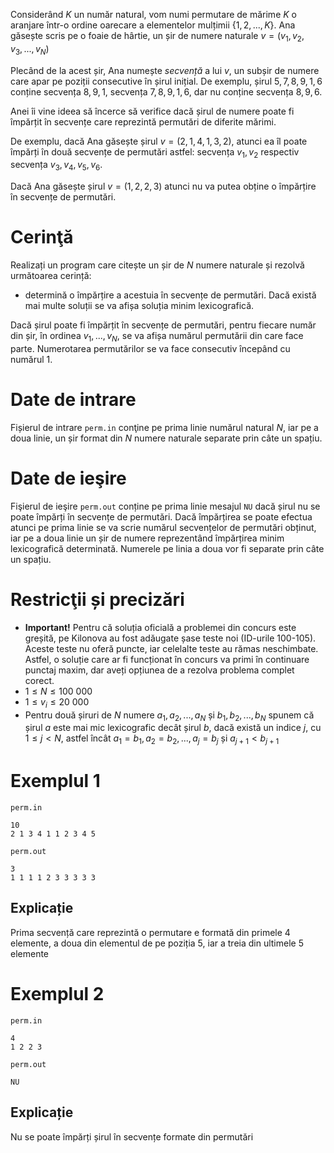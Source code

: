 Considerând $K$ un număr natural, vom numi permutare de mărime $K$ o aranjare într-o ordine oarecare a elementelor mulțimii $\{1, 2, ..., K\}$. Ana găsește scris pe o foaie de hârtie, un șir de numere naturale $v = (v_1, v_2, v_3, ..., v_N)$

Plecând de la acest șir, Ana numește *secvență* a lui $v$, un subșir de numere care apar pe poziții consecutive în șirul inițial. De exemplu, șirul $5, 7, 8, 9, 1, 6$ conține secvența $8, 9, 1$, secvența $7, 8, 9, 1, 6$, dar nu conține secvența $8, 9, 6$.

Anei îi vine ideea să încerce să verifice dacă șirul de numere poate fi împărțit în secvențe care reprezintă permutări de diferite mărimi.

De exemplu, dacă Ana găsește șirul $v = (2, 1, 4, 1, 3, 2)$, atunci ea îl poate împărți în două secvențe de permutări astfel: secvența $v_1, v_2$ respectiv secvența $v_3, v_4, v_5, v_6$.

Dacă Ana găsește șirul $v = (1, 2, 2, 3)$ atunci nu va putea obține o împărțire în secvențe de permutări.

# Cerinţă

Realizați un program care citește un șir de $N$ numere naturale și rezolvă următoarea cerință:
* determină o împărțire a acestuia în secvențe de permutări. Dacă există mai multe soluții se va afișa soluția minim lexicografică.

Dacă șirul poate fi împărțit în secvențe de permutări, pentru fiecare număr din șir, în ordinea $v_1, ..., v_N$, se va afișa numărul permutării din care face parte. Numerotarea permutărilor se va face consecutiv începând cu numărul $1$.

# Date de intrare

Fișierul de intrare `perm.in` conţine pe prima linie numărul natural $N$, iar pe a doua linie, un șir format din $N$ numere naturale separate prin câte un spațiu.

# Date de ieşire

Fişierul de ieşire `perm.out` conține pe prima linie mesajul `NU` dacă șirul nu se poate împărți în secvențe de permutări. Dacă împărțirea se poate efectua atunci pe prima linie se va scrie numărul secvențelor de permutări obținut, iar pe a doua linie un șir de numere reprezentând împărțirea minim lexicografică determinată. Numerele pe linia a doua vor fi separate prin câte un spațiu.

# Restricţii și precizări

* **Important!** Pentru că soluția oficială a problemei din concurs este greșită, pe Kilonova au fost adăugate șase teste noi (ID-urile 100-105). Aceste teste nu oferă puncte, iar celelalte teste au rămas neschimbate. Astfel, o soluție care ar fi funcționat în concurs va primi în continuare punctaj maxim, dar aveți opțiunea de a rezolva problema complet corect.
* $1 \leq N \leq 100 \ 000$
* $1 \leq v_i \leq 20 \ 000$
* Pentru două șiruri de $N$ numere $a_1, a_2, ..., a_N$ și $b_1, b_2, ..., b_N$ spunem că șirul $a$ este mai mic lexicografic decât șirul $b$, dacă există un indice $j$, cu $1 \leq j \lt N$, astfel încât $a_1 = b_1, a_2 = b_2, ..., a_j = b_j$ și $a_{j + 1} < b_{j + 1}$

# Exemplul 1

`perm.in`
```
10
2 1 3 4 1 1 2 3 4 5
```

`perm.out`
```
3
1 1 1 1 2 3 3 3 3 3
```

## Explicație

Prima secvență care reprezintă o permutare e formată din primele $4$ elemente, a doua din elementul de pe poziția $5$, iar a treia din ultimele $5$ elemente

# Exemplul 2

`perm.in`
```
4
1 2 2 3
```

`perm.out`
```
NU
```

## Explicație

Nu se poate împărți șirul în secvențe formate din permutări
